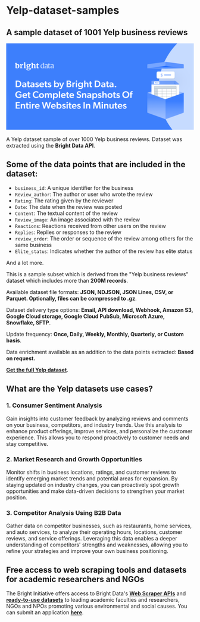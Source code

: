 # Yelp-dataset-samples

<h2>A sample dataset of 1001 Yelp business reviews</h2>

![Yelp dataset header](https://github.com/luminati-io/Yelp-dataset-samples/blob/main/yelp-datasets.PNG)

A Yelp dataset sample of over 1000 Yelp business reviews. Dataset was extracted using the <b>Bright Data API</b>.

<h2>Some of the data points that are included in the dataset:</h2>

* ```business_id```: A unique identifier for the business
* ```Review_author```: The author or user who wrote the review
* ```Rating```: The rating given by the reviewer
* ```Date```: The date when the review was posted
* ```Content```: The textual content of the review
* ```Review_image```: An image associated with the review
* ```Reactions```: Reactions received from other users on the review
* ```Replies```: Replies or responses to the review
* ```review_order```: The order or sequence of the review among others for the same business
* ```Elite_status```: Indicates whether the author of the review has elite status

And a lot more.

This is a sample subset which is derived from the "Yelp business reviews"
dataset which includes more than <b>200M records</b>.

Available dataset file formats: <b>JSON, NDJSON, JSON Lines, CSV, or Parquet. Optionally, files can be compressed to .gz</b>.

Dataset delivery type options: <b>Email, API download, Webhook, Amazon S3, Google Cloud storage, Google Cloud PubSub, Microsoft Azure, Snowflake, SFTP</b>.

Update frequency: <b>Once, Daily, Weekly, Monthly, Quarterly, or Custom basis</b>.

Data enrichment available as an addition to the data points extracted: <b>Based on request.</b>

<b>[Get the full Yelp dataset](https://brightdata.com/products/datasets/yelp)</b>.

<h2>What are the Yelp datasets use cases?</h2>

<h3>1. Consumer Sentiment Analysis</h3>
Gain insights into customer feedback by analyzing reviews and comments on your business, competitors, and industry trends. Use this analysis to enhance product offerings, improve services, and personalize the customer experience. This allows you to respond proactively to customer needs and stay competitive.

<h3>2. Market Research and Growth Opportunities</h3>
Monitor shifts in business locations, ratings, and customer reviews to identify emerging market trends and potential areas for expansion. By staying updated on industry changes, you can proactively spot growth opportunities and make data-driven decisions to strengthen your market position.

<h3>3. Competitor Analysis Using B2B Data</h3>
Gather data on competitor businesses, such as restaurants, home services, and auto services, to analyze their operating hours, locations, customer reviews, and service offerings. Leveraging this data enables a deeper understanding of competitors' strengths and weaknesses, allowing you to refine your strategies and improve your own business positioning.

<h2>Free access to web scraping tools and datasets for academic researchers and NGOs</h2>

The Bright Initiative offers access to Bright Data's <b>[Web Scraper APIs](https://brightdata.com/products/web-scraper)</b> and <b>[ready-to-use datasets](https://brightdata.com/products/datasets)</b> to leading academic faculties and researchers, NGOs and NPOs promoting various environmental and social causes. You can submit an application <b>[here](https://brightinitiative.com)</b>.
